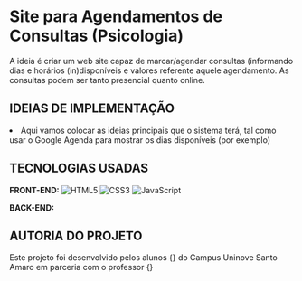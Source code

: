 # Site para Agendamentos de Consultas (Psicologia)
A ideia é criar um web site capaz de marcar/agendar consultas (informando dias e horários (in)disponíveis e valores referente aquele agendamento. As consultas podem ser tanto presencial quanto online.

## IDEIAS DE IMPLEMENTAÇÃO
<li>
Aqui vamos colocar as ideias principais que o sistema terá, tal como usar o Google Agenda para mostrar os dias disponíveis (por exemplo)
</li>

## TECNOLOGIAS USADAS
<b>FRONT-END:</b>
![HTML5](https://img.shields.io/badge/html5-%23E34F26.svg?style=for-the-badge&logo=html5&logoColor=white)
![CSS3](https://img.shields.io/badge/css3-%231572B6.svg?style=for-the-badge&logo=css3&logoColor=white)
![JavaScript](https://img.shields.io/badge/javascript-%23323330.svg?style=for-the-badge&logo=javascript&logoColor=%23F7DF1E)

<b>BACK-END:</b>

## AUTORIA DO PROJETO
Este projeto foi desenvolvido pelos alunos {} do Campus Uninove Santo Amaro em parceria com o professor {}
